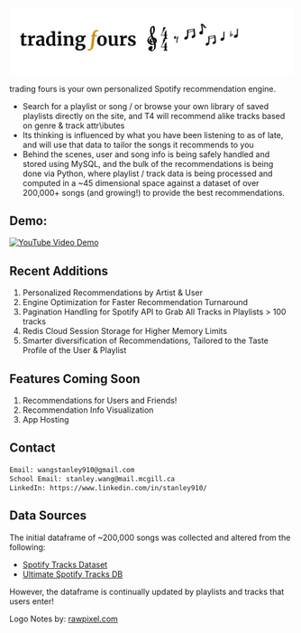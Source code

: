![alt text](/react_app/public/logot4.png)

trading fours is your own personalized Spotify recommendation engine.

- Search for a playlist or song / or browse your own library of saved playlists directly on the site, and T4 will recommend alike tracks based on genre & track attr\ibutes
- Its thinking is influenced by what you have been listening to as of late, and will use that data to tailor the songs it recommends to you
- Behind the scenes, user and song info is being safely handled and stored using MySQL, and the bulk of the recommendations is being done via Python, where playlist / track data is being processed and computed in a ~45 dimensional space against a dataset of over 200,000+ songs (and growing!) to provide the best recommendations.

## Demo:

[![YouTube Video Demo](https://github.com/Stanley-Wang910/spotify-rec-engine/assets/117041405/78ccde6e-b337-481d-92a2-ca0e2c796504)](https://youtu.be/vhLH-nkAxKA?si=VowvksWtWva9jXmC)

## Recent Additions

1. Personalized Recommendations by Artist & User
2. Engine Optimization for Faster Recommendation Turnaround
3. Pagination Handling for Spotify API to Grab All Tracks in Playlists > 100 tracks
4. Redis Cloud Session Storage for Higher Memory Limits
5. Smarter diversification of Recommendations, Tailored to the Taste Profile of the User & Playlist

## Features Coming Soon

1. Recommendations for Users and Friends!
2. Recommendation Info Visualization
3. App Hosting

## Contact

    Email: wangstanley910@gmail.com
    School Email: stanley.wang@mail.mcgill.ca
    LinkedIn: https://www.linkedin.com/in/stanley910/

## Data Sources

The initial dataframe of ~200,000 songs was collected and altered from the following:

- [Spotify Tracks Dataset](https://www.kaggle.com/datasets/maharshipandya/-spotify-tracks-dataset)
- [Ultimate Spotify Tracks DB](https://www.kaggle.com/datasets/zaheenhamidani/ultimate-spotify-tracks-db)

However, the dataframe is continually updated by playlists and tracks that users enter!

Logo Notes by: <a href="https://www.freepik.com/free-vector/illustration-set-music-note-icons_2582736.htm#query=music%20note%20svg&position=12&from_view=keyword&track=ais_user&uuid=d09becc7-341a-4a7c-9fac-31370426cbc0">rawpixel.com</a>
